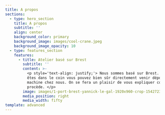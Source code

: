 ```yaml
---
title: A propos
sections:
  - type: hero_section
    title: A propos
    subtitle: ''
    align: center
    background_color: primary
    background_image: images/cool-crane.jpeg
    background_image_opacity: 10
  - type: features_section
    features:
      - title: Atelier basé sur Brest
        subtitle: ''
        content: >-
          <p style='text-align: justify;'> Nous sommes basé sur Brest. Si vous
          êtes dans le coin vous pouvez bien sûr directement venir déposer votre
          machine chez nous. On se fera un plaisir de vous expliquer comment on
          procède. </p>
        image: images/1-port-brest-yannick-le-gal-1920x960-crop-1542723260.jpg
        media_position: right
        media_width: fifty
template: advanced
---
```

